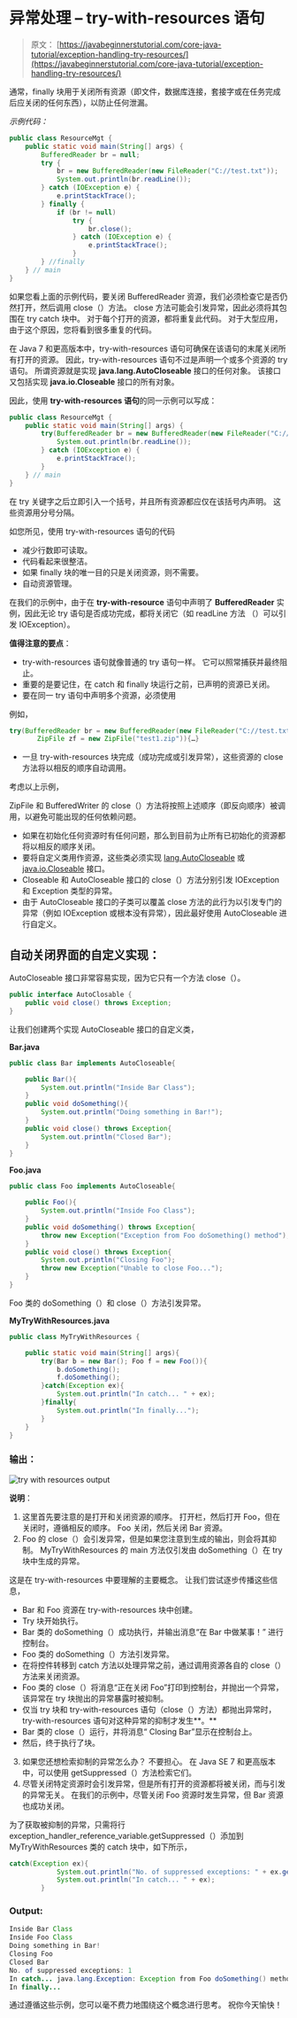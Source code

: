# 异常处理 – try-with-resources 语句

> 原文： [https://javabeginnerstutorial.com/core-java-tutorial/exception-handling-try-resources/](https://javabeginnerstutorial.com/core-java-tutorial/exception-handling-try-resources/)

通常，finally 块用于关闭所有资源（即文件，数据库连接，套接字或在任务完成后应关闭的任何东西），以防止任何泄漏。

*示例代码：*

```java
public class ResourceMgt {
	public static void main(String[] args) {
		BufferedReader br = null;
		try {
			br = new BufferedReader(new FileReader("C://test.txt"));
			System.out.println(br.readLine());
		} catch (IOException e) {
			e.printStackTrace();
		} finally {
			if (br != null)
				try {
					br.close();
				} catch (IOException e) {
					e.printStackTrace();
				}
		} //finally
	} // main
}
```

如果您看上面的示例代码，要关闭 BufferedReader 资源，我们必须检查它是否仍然打开，然后调用 close（）方法。 close 方法可能会引发异常，因此必须将其包围在 try catch 块中。 对于每个打开的资源，都将重复此代码。 对于大型应用，由于这个原因，您将看到很多重复的代码。

在 Java 7 和更高版本中，try-with-resources 语句可确保在该语句的末尾关闭所有打开的资源。 因此，try-with-resources 语句不过是声明一个或多个资源的 try 语句。 所谓资源就是实现 **java.lang.AutoCloseable** 接口的任何对象。 该接口又包括实现 **java.io.Closeable** 接口的所有对象。

因此，使用 **try-with-resources 语句**的同一示例可以写成：

```java
public class ResourceMgt {
	public static void main(String[] args) {
		try(BufferedReader br = new BufferedReader(new FileReader("C://test.txt"))){
			System.out.println(br.readLine());
		} catch (IOException e) {
			e.printStackTrace();
		} 
	} // main
}
```

在 try 关键字之后立即引入一个括号，并且所有资源都应仅在该括号内声明。 这些资源用分号分隔。

如您所见，使用 try-with-resources 语句的代码

*   减少行数即可读取。
*   代码看起来很整洁。
*   如果 finally 块的唯一目的只是关闭资源，则不需要。
*   自动资源管理。

在我们的示例中，由于在 **try-with-resource** 语句中声明了 **BufferedReader** 实例，因此无论 try 语句是否成功完成，都将关闭它（如 readLine 方法 （）可以引发 IOException）。

**值得注意的要点**：

*   try-with-resources 语句就像普通的 try 语句一样。 它可以照常捕获并最终阻止。
*   重要的是要记住，在 catch 和 finally 块运行之前，已声明的资源已关闭。
*   要在同一 try 语句中声明多个资源，必须使用

例如，

```java
try(BufferedReader br = new BufferedReader(new FileReader("C://test.txt")); 
       ZipFile zf = new ZipFile("test1.zip")){…}
```

*   一旦 try-with-resources 块完成（成功完成或引发异常），这些资源的 close 方法将以相反的顺序自动调用。

考虑以上示例，

ZipFile 和 BufferedWriter 的 close（）方法将按照上述顺序（即反向顺序）被调用，以避免可能出现的任何依赖问题。

*   如果在初始化任何资源时有任何问题，那么到目前为止所有已初始化的资源都将以相反的顺序关闭。
*   要将自定义类用作资源，这些类必须实现 [lang.AutoCloseable](https://docs.oracle.com/javase/8/docs/api/java/lang/AutoCloseable.html) 或 [java.io.Closeable](https://docs.oracle.com/javase/8/docs/api/java/io/Closeable.html) 接口。
*   Closeable 和 AutoCloseable 接口的 close（）方法分别引发 IOException 和 Exception 类型的异常。
*   由于 AutoCloseable 接口的子类可以覆盖 close 方法的此行为以引发专门的异常（例如 IOException 或根本没有异常），因此最好使用 AutoCloseable 进行自定义。

## 自动关闭界面的自定义实现：

AutoCloseable 接口非常容易实现，因为它只有一个方法 close（）。

```java
public interface AutoClosable {
    public void close() throws Exception;
}
```

让我们创建两个实现 AutoCloseable 接口的自定义类，

**Bar.java**

```java
public class Bar implements AutoCloseable{

	public Bar(){
		System.out.println("Inside Bar Class");
	}
	public void doSomething(){
		System.out.println("Doing something in Bar!");
	}
	public void close() throws Exception{
		System.out.println("Closed Bar");
	}
}
```

**Foo.java**

```java
public class Foo implements AutoCloseable{

	public Foo(){
		System.out.println("Inside Foo Class");
	}
	public void doSomething() throws Exception{
		throw new Exception("Exception from Foo doSomething() method");
	}
	public void close() throws Exception{
		System.out.println("Closing Foo");
		throw new Exception("Unable to close Foo...");
	}
}
```

Foo 类的 doSomething（）和 close（）方法引发异常。

**MyTryWithResources.java**

```java
public class MyTryWithResources {

	public static void main(String[] args){
		try(Bar b = new Bar(); Foo f = new Foo()){
			b.doSomething();
			f.doSomething();
		}catch(Exception ex){
			System.out.println("In catch... " + ex);
		}finally{
			System.out.println("In finally...");
		}
	}
}
```

### 输出：

![try with resources output](img/0a4187305e38068412cde02dfaef305e.png)

**说明**：

1.  这里首先要注意的是打开和关闭资源的顺序。 打开栏，然后打开 Foo，但在关闭时，遵循相反的顺序。 Foo 关闭，然后关闭 Bar 资源。
2.  Foo 的 close（）会引发异常，但是如果您注意到生成的输出，则会将其抑制。 MyTryWithResources 的 main 方法仅引发由 doSomething（）在 try 块中生成的异常。

这是在 try-with-resources 中要理解的主要概念。 让我们尝试逐步传播这些信息，

*   Bar 和 Foo 资源在 try-with-resources 块中创建。
*   Try 块开始执行。
*   Bar 类的 doSomething（）成功执行，并输出消息“在 Bar 中做某事！” 进行控制台。
*   Foo 类的 doSomething（）方法引发异常。
*   在将控件转移到 catch 方法以处理异常之前，通过调用资源各自的 close（）方法来关闭资源。
*   Foo 类的 close（）将消息“正在关闭 Foo”打印到控制台，并抛出一个异常，该异常在 try 块抛出的异常暴露时被抑制。
*   仅当 try 块和 try-with-resources 语句（close（）方法）都抛出异常时，try-with-resources 语句对这种异常的抑制才发生**。**
*   Bar 类的 close（）运行，并将消息“ Closing Bar”显示在控制台上。
*   然后，终于执行了块。

3.  如果您还想检索抑制的异常怎么办？ 不要担心。 在 Java SE 7 和更高版本中，可以使用 getSuppressed（）方法检索它们。
4.  尽管关闭特定资源时会引发异常，但是所有打开的资源都将被关闭，而与引发的异常无关。 在我们的示例中，尽管关闭 Foo 资源时发生异常，但 Bar 资源也成功关闭。

为了获取被抑制的异常，只需将行 exception_handler_reference_variable.getSuppressed（）添加到 MyTryWithResources 类的 catch 块中，如下所示，

```java
catch(Exception ex){
			System.out.println("No. of suppressed exceptions: " + ex.getSuppressed().length);
			System.out.println("In catch... " + ex);
		}
```

### Output:

```java
Inside Bar Class
Inside Foo Class
Doing something in Bar!
Closing Foo
Closed Bar
No. of suppressed exceptions: 1
In catch... java.lang.Exception: Exception from Foo doSomething() method
In finally...
```

通过遵循这些示例，您可以毫不费力地围绕这个概念进行思考。 祝你今天愉快！

